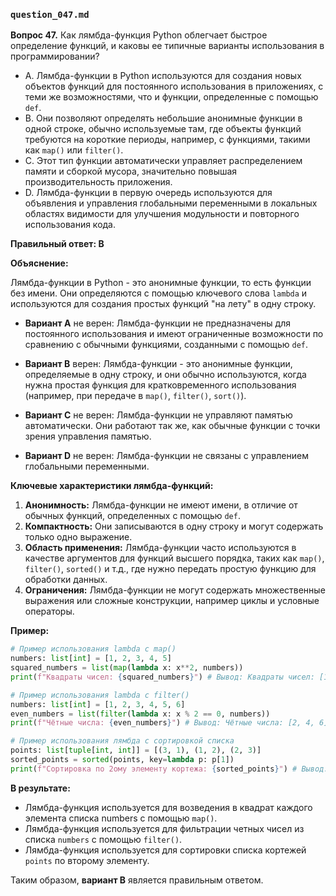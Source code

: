### `question_047.md`

**Вопрос 47.** Как лямбда-функция Python облегчает быстрое определение функций, и каковы ее типичные варианты использования в программировании?

- A. Лямбда-функции в Python используются для создания новых объектов функций для постоянного использования в приложениях, с теми же возможностями, что и функции, определенные с помощью `def`.
- B. Они позволяют определять небольшие анонимные функции в одной строке, обычно используемые там, где объекты функций требуются на короткие периоды, например, с функциями, такими как `map()` или `filter()`.
- C. Этот тип функции автоматически управляет распределением памяти и сборкой мусора, значительно повышая производительность приложения.
- D. Лямбда-функции в первую очередь используются для объявления и управления глобальными переменными в локальных областях видимости для улучшения модульности и повторного использования кода.

**Правильный ответ: B**

**Объяснение:**

Лямбда-функции в Python - это анонимные функции, то есть функции без имени. Они определяются с помощью ключевого слова `lambda` и используются для создания простых функций "на лету" в одну строку.

*   **Вариант A** не верен: Лямбда-функции не предназначены для постоянного использования и имеют ограниченные возможности по сравнению с обычными функциями, созданными с помощью `def`.

*   **Вариант B** верен: Лямбда-функции - это анонимные функции, определяемые в одну строку, и они обычно используются, когда нужна простая функция для кратковременного использования (например, при передаче в `map()`, `filter()`, `sort()`).
    
*   **Вариант C** не верен: Лямбда-функции не управляют памятью автоматически. Они работают так же, как обычные функции с точки зрения управления памятью.

*   **Вариант D** не верен: Лямбда-функции не связаны с управлением глобальными переменными.

**Ключевые характеристики лямбда-функций:**

1.  **Анонимность:**  Лямбда-функции не имеют имени, в отличие от обычных функций, определенных с помощью `def`.
2.  **Компактность:**  Они записываются в одну строку и могут содержать только одно выражение.
3.  **Область применения:** Лямбда-функции часто используются в качестве аргументов для функций высшего порядка, таких как `map()`, `filter()`, `sorted()` и т.д., где нужно передать простую функцию для обработки данных.
4.  **Ограничения:** Лямбда-функции не могут содержать множественные выражения или сложные конструкции, например циклы и условные операторы.

**Пример:**

```python
# Пример использования lambda с map()
numbers: list[int] = [1, 2, 3, 4, 5]
squared_numbers = list(map(lambda x: x**2, numbers))
print(f"Квадраты чисел: {squared_numbers}") # Вывод: Квадраты чисел: [1, 4, 9, 16, 25]

# Пример использования lambda с filter()
numbers: list[int] = [1, 2, 3, 4, 5, 6]
even_numbers = list(filter(lambda x: x % 2 == 0, numbers))
print(f"Чётные числа: {even_numbers}") # Вывод: Чётные числа: [2, 4, 6]

# Пример использования лямбда с сортировкой списка
points: list[tuple[int, int]] = [(3, 1), (1, 2), (2, 3)]
sorted_points = sorted(points, key=lambda p: p[1])
print(f"Сортировка по 2ому элементу кортежа: {sorted_points}") # Вывод: Сортировка по 2ому элементу кортежа: [(3, 1), (1, 2), (2, 3)]
```

**В результате:**
*   Лямбда-функция используется для возведения в квадрат каждого элемента списка numbers с помощью `map()`.
*   Лямбда-функция используется для фильтрации четных чисел из списка `numbers` c помощью `filter()`.
*  Лямбда-функция используется для сортировки списка кортежей `points` по второму элементу.

Таким образом, **вариант B** является правильным ответом.

